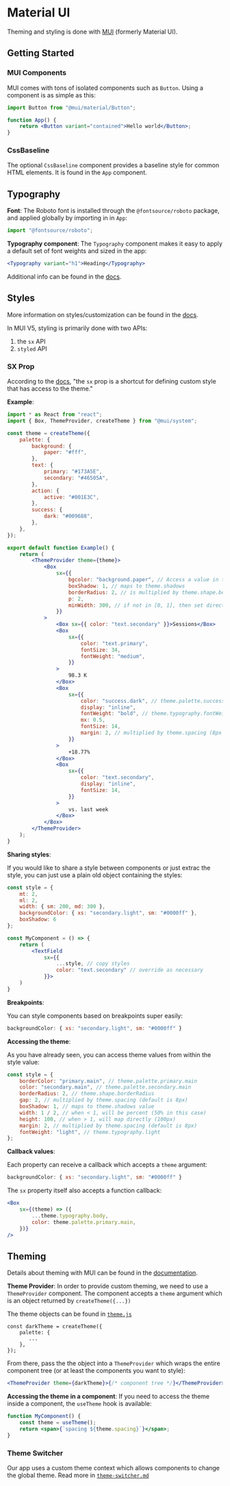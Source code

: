 # Material UI

Theming and styling is done with [MUI](https://mui.com/) (formerly Material UI).

## Getting Started

### MUI Components

MUI comes with tons of isolated components such as `Button`. Using a component is as simple as this:

```jsx
import Button from "@mui/material/Button";

function App() {
    return <Button variant="contained">Hello world</Button>;
}
```

### CssBaseline

The optional `CssBaseline` component provides a baseline style for common HTML elements. It is found in the `App` component.

## Typography

**Font**: The Roboto font is installed through the `@fontsource/roboto` package, and applied globally by importing in in `App`:

```jsx
import "@fontsource/roboto";
```

**Typography component**: The `Typography` component makes it easy to apply a default set of font weights and sized in the app:

```jsx
<Typography variant="h1">Heading</Typography>
```

Additional info can be found in the [docs](https://mui.com/components/typography/).

## Styles

More information on styles/customization can be found in the [docs](https://mui.com/customization/how-to-customize/).

In MUI V5, styling is primarily done with two APIs:

1. the `sx` API
2. `styled` API

### SX Prop

According to the [docs](https://mui.com/system/the-sx-prop/), "the `sx` prop is a shortcut for defining custom style that has access to the theme."

**Example**:

```jsx
import * as React from "react";
import { Box, ThemeProvider, createTheme } from "@mui/system";

const theme = createTheme({
    palette: {
        background: {
            paper: "#fff",
        },
        text: {
            primary: "#173A5E",
            secondary: "#46505A",
        },
        action: {
            active: "#001E3C",
        },
        success: {
            dark: "#009688",
        },
    },
});

export default function Example() {
    return (
        <ThemeProvider theme={theme}>
            <Box
                sx={{
                    bgcolor: "background.paper", // Access a value in theme.palette; bgcolor is an alias for backgroundColor
                    boxShadow: 1, // maps to theme.shadows
                    borderRadius: 2, // is multiplied by theme.shape.borderRadius value (default is 4px)
                    p: 2,
                    minWidth: 300, // if not in [0, 1], then set directly as css value (300px)
                }}
            >
                <Box sx={{ color: "text.secondary" }}>Sessions</Box>
                <Box
                    sx={{
                        color: "text.primary",
                        fontSize: 34,
                        fontWeight: "medium",
                    }}
                >
                    98.3 K
                </Box>
                <Box
                    sx={{
                        color: "success.dark", // theme.palette.success.dark
                        display: "inline",
                        fontWeight: "bold", // theme.typography.fontWeightLight
                        mx: 0.5,
                        fontSize: 14,
                        margin: 2, // multiplied by theme.spacing (8px by default)
                    }}
                >
                    +18.77%
                </Box>
                <Box
                    sx={{
                        color: "text.secondary",
                        display: "inline",
                        fontSize: 14,
                    }}
                >
                    vs. last week
                </Box>
            </Box>
        </ThemeProvider>
    );
}
```

**Sharing styles**:

If you would like to share a style between components or just extrac the style, you can just
use a plain old object containing the styles:

```jsx
const style = {
    mt: 2,
    ml: 2,
    width: { sm: 200, md: 300 },
    backgroundColor: { xs: "secondary.light", sm: "#0000ff" },
    boxShadow: 6
};

const MyComponent = () => {
    return (
        <TextField
            sx={{
                ...style, // copy styles
                color: "text.secondary" // override as necessary
            }}>
    )
}
```

**Breakpoints**:

You can style components based on breakpoints super easily:

```jsx
backgroundColor: { xs: "secondary.light", sm: "#0000ff" }
```

**Accessing the theme**:

As you have already seen, you can access theme values from within the style value:

```jsx
const style = {
    borderColor: "primary.main", // theme.palette.primary.main
    color: "secondary.main", // theme.palette.secondary.main
    borderRadius: 2, // theme.shape.borderRadius
    gap: 2, // multiplied by theme.spacing (default is 8px)
    boxShadow: 1, // maps to theme.shadows value
    width: 1 / 2, // when < 1, will be percent (50% in this case)
    height: 100, // when > 1, will map directly (100px)
    margin: 2, // multiplied by theme.spacing (default is 8px)
    fontWeight: "light", // theme.typography.light
};
```

**Callback values**:

Each property can receive a callback which accepts a `theme` argument:

```jsx
backgroundColor: { xs: "secondary.light", sm: "#0000ff" }
```

The `sx` property itself also accepts a function callback:

```jsx
<Box
    sx={(theme) => ({
        ...theme.typography.body,
        color: theme.palette.primary.main,
    })}
/>
```

## Theming

Details about theming with MUI can be found in the [documentation](https://mui.com/customization/theming/).

**Theme Provider**: In order to provide custom theming, we need to use a `ThemeProvider` component. The
component accepts a `theme` argument which is an object returned by `createTheme({...})`

The theme objects can be found in [`theme.js`](./theme.js)

```
const darkTheme = createTheme({
    palette: {
       ...
    },
});
```

From there, pass the the object into a `ThemeProvider` which wraps the entire component tree (or at least the components you want to style):

```jsx
<ThemeProvider theme={darkTheme}>{/* component tree */}</ThemeProvider>
```

**Accessing the theme in a component**:
If you need to access the theme inside a component, the `useTheme` hook is available:

```jsx
function MyComponent() {
    const theme = useTheme();
    return <span>{`spacing ${theme.spacing}`}</span>;
}
```

### Theme Switcher

Our app uses a custom theme context which allows components to change the global theme. Read more in [`theme-switcher.md`](./theme-switcher.md)
